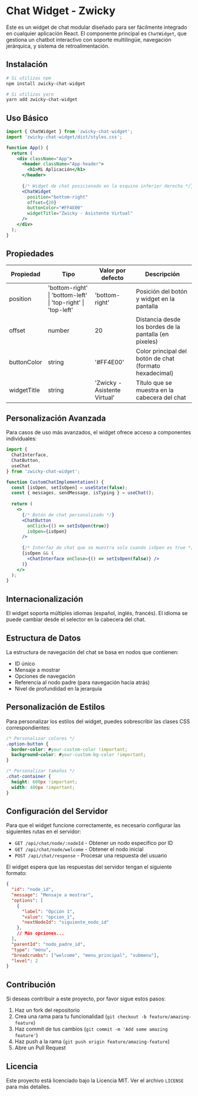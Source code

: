 # Chat Widget - Zwicky

Este es un widget de chat modular diseñado para ser fácilmente integrado en cualquier aplicación React. El componente principal es `ChatWidget`, que gestiona un chatbot interactivo con soporte multilingüe, navegación jerárquica, y sistema de retroalimentación.

## Instalación

```bash
# Si utilizas npm
npm install zwicky-chat-widget

# Si utilizas yarn
yarn add zwicky-chat-widget
```

## Uso Básico

```jsx
import { ChatWidget } from 'zwicky-chat-widget';
import 'zwicky-chat-widget/dist/styles.css';

function App() {
  return (
    <div className="App">
      <header className="App-header">
        <h1>Mi Aplicación</h1>
      </header>
      
      {/* Widget de chat posicionado en la esquina inferior derecha */}
      <ChatWidget 
        position="bottom-right" 
        offset={20} 
        buttonColor="#FF4E00" 
        widgetTitle="Zwicky - Asistente Virtual" 
      />
    </div>
  );
}
```

## Propiedades

| Propiedad     | Tipo                                               | Valor por defecto           | Descripción                                                   |
|---------------|----------------------------------------------------|-----------------------------|---------------------------------------------------------------|
| position      | 'bottom-right' \| 'bottom-left' \| 'top-right' \| 'top-left' | 'bottom-right'     | Posición del botón y widget en la pantalla                    |
| offset        | number                                             | 20                          | Distancia desde los bordes de la pantalla (en píxeles)        |
| buttonColor   | string                                             | '#FF4E00'                   | Color principal del botón de chat (formato hexadecimal)       |
| widgetTitle   | string                                             | 'Zwicky - Asistente Virtual'| Título que se muestra en la cabecera del chat                 |

## Personalización Avanzada

Para casos de uso más avanzados, el widget ofrece acceso a componentes individuales:

```jsx
import { 
  ChatInterface, 
  ChatButton, 
  useChat 
} from 'zwicky-chat-widget';

function CustomChatImplementation() {
  const [isOpen, setIsOpen] = useState(false);
  const { messages, sendMessage, isTyping } = useChat();
  
  return (
    <>
      {/* Botón de chat personalizado */}
      <ChatButton 
        onClick={() => setIsOpen(true)} 
        isOpen={isOpen} 
      />
      
      {/* Interfaz de chat que se muestra solo cuando isOpen es true */}
      {isOpen && (
        <ChatInterface onClose={() => setIsOpen(false)} />
      )}
    </>
  );
}
```

## Internacionalización

El widget soporta múltiples idiomas (español, inglés, francés). El idioma se puede cambiar desde el selector en la cabecera del chat.

## Estructura de Datos

La estructura de navegación del chat se basa en nodos que contienen:
- ID único
- Mensaje a mostrar
- Opciones de navegación
- Referencia al nodo padre (para navegación hacia atrás)
- Nivel de profundidad en la jerarquía

## Personalización de Estilos

Para personalizar los estilos del widget, puedes sobrescribir las clases CSS correspondientes:

```css
/* Personalizar colores */
.option-button {
  border-color: #your-custom-color !important;
  background-color: #your-custom-bg-color !important;
}

/* Personalizar tamaños */
.chat-container {
  height: 600px !important;
  width: 400px !important;
}
```

## Configuración del Servidor

Para que el widget funcione correctamente, es necesario configurar las siguientes rutas en el servidor:

- `GET /api/chat/node/:nodeId` - Obtener un nodo específico por ID
- `GET /api/chat/node/welcome` - Obtener el nodo inicial
- `POST /api/chat/response` - Procesar una respuesta del usuario

El widget espera que las respuestas del servidor tengan el siguiente formato:

```json
{
  "id": "node_id",
  "message": "Mensaje a mostrar",
  "options": [
    {
      "label": "Opción 1",
      "value": "opcion_1",
      "nextNodeId": "siguiente_nodo_id"
    },
    // Más opciones...
  ],
  "parentId": "nodo_padre_id",
  "type": "menu",
  "breadcrumbs": ["welcome", "menu_principal", "submenu"],
  "level": 2
}
```

## Contribución

Si deseas contribuir a este proyecto, por favor sigue estos pasos:

1. Haz un fork del repositorio
2. Crea una rama para tu funcionalidad (`git checkout -b feature/amazing-feature`)
3. Haz commit de tus cambios (`git commit -m 'Add some amazing feature'`)
4. Haz push a la rama (`git push origin feature/amazing-feature`)
5. Abre un Pull Request

## Licencia

Este proyecto está licenciado bajo la Licencia MIT. Ver el archivo `LICENSE` para más detalles.